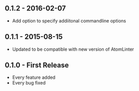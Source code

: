 ## 0.1.2 - 2016-02-07
* Add option to specify addiitonal commandline options

## 0.1.1 - 2015-08-15
* Updated to be compatible with new version of AtomLinter

## 0.1.0 - First Release
* Every feature added
* Every bug fixed
